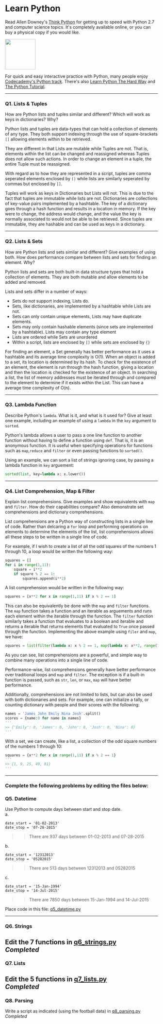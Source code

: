 # Learn Python

Read Allen Downey's [Think Python](http://www.greenteapress.com/thinkpython/) for getting up to speed with Python 2.7 and computer science topics. It's completely available online, or you can buy a physical copy if you would like.

<a href="http://www.greenteapress.com/thinkpython/"><img src="img/think_python.png" style="width: 100px;" target="_blank"></a>

For quick and easy interactive practice with Python, many people enjoy [Codecademy's Python track](http://www.codecademy.com/en/tracks/python). There's also [Learn Python The Hard Way](http://learnpythonthehardway.org/book/) and [The Python Tutorial](https://docs.python.org/2/tutorial/).

---

### Q1. Lists &amp; Tuples

How are Python lists and tuples similar and different? Which will work as keys in dictionaries? Why?

Python lists and tuples are data-types that can hold a collection of elements of any type. They both support indexing through the use of square-brackets `[]` allowing elements within to be retrieved.

They are different in that Lists are mutable while Tuples are not. That is, elements within the list can be changed and reassigned whereas Tuples does not allow such actions. In order to change an element in a tuple, the entire Tuple must be reassigned.

With regard as to how they are represented in a script, tuples are comma seperated elements enclosed by `()` while lists are similarly seperated by commas but enclosed by `[]`.

Tuples will work as keys in Dictionaries but Lists will not. This is due to the fact that tuples are immutable while lists are not. Dictionaries are collections of key-value pairs implemented by a hashtable. The key of a dictionary goes through a hash function and results in a location in memory. If the key were to change, the address would change, and the value the key is normally associated to would not be able to be retrieved. Since tuples are immutable, they are hashable and can be used as keys in a dictionary.

---

### Q2. Lists &amp; Sets

How are Python lists and sets similar and different? Give examples of using both. How does performance compare between lists and sets for finding an element. Why?

Python lists and sets are both built-in data structure types that hold a collection of elements. They are both mutable and allow elements to be added and removed.

Lists and sets differ in a number of ways:  
* Sets do not support indexing, Lists do.
* Sets, like dictionaries, are implemented by a hashtable while Lists are not.
* Sets can only contain unique elements, Lists may have duplicate elements.
* Sets may only contain hashable elements (since sets are implemented by a hashtable). Lists may contain any type element
* Lists are ordered while Sets are unordered
* Within a script, lists are enclosed by `[]` while sets are enclosed by `{}`

For finding an element, a Set generally has better performance as it uses a hashtable and its average time complexity is O(1). When an object is added to a set, its location is determined by its hash. To check for the existence of an element, the element is run through the hash function, giving a location and then the location is checked for the existence of an object. In searching a list, the list of memory addresses must be iterated through and compared to the element to determine if it exists within the List. This can have a average time complexity of O(n).

---

### Q3. Lambda Function

Describe Python's `lambda`. What is it, and what is it used for? Give at least one example, including an example of using a `lambda` in the `key` argument to `sorted`.

Python's lambda allows a user to pass a one line function to another function without having to define a function using `def`. That is, it is an anonymous function. It is useful when specifying operations for functions such as `map`,`reduce` and `filter` or even passing functions to `sorted()`.

Using an example, we can sort a list of strings ignoring case, by passing a lambda function in `key` arguement:  
```python
sorted(list, key=lambda x: x.lower())
```

---

### Q4. List Comprehension, Map &amp; Filter

Explain list comprehensions. Give examples and show equivalents with `map` and `filter`. How do their capabilities compare? Also demonstrate set comprehensions and dictionary comprehensions.

List comprehensions are a Python way of constructing lists in a single line of code. Rather than delcaring a `for` loop and performing operations on elements to determine the elements of the list, list comprehensions allows all these steps to be written in a single line of code.

For example, if I wish to create a list of all the odd squares of the numbers 1 through 10, a loop would be written the following way:  
```python
squares = []
for i in range(1,11):
    square = i**2
    if square % 2 == 1:
        squares.append(i**2)
```
A list comprehension would be written in the following way:
```python
squares = [x**2 for x in range(1,11) if x % 2 == 1]
```
This can also be equivalently be done with the `map` and `filter` functions. The `map` function takes a function and an iterable as arguements and runs each element within the iterable through the function. The `filter` function similarly takes a function that evaluates to a boolean and iterable and returns a iterable that returns elements that evaluated to `True` once passed through the function.
Implementing the above example using `filer` and `map`, we have:
```python
squares = list(filter(lambda x: x % 2 == 1, map(lambda x: x**2, range(1,11))))
```
As you can see, list comprehensions are a powerful, and simple way to combine many operations into a single line of code.

Performance-wise, list comprehensions generally have better performance over traditional loops and `map` and `filter`. The exception is if a built-in function is passed, such as `str`, `len`, or `max`, `map` will have better performance.

Additionally, comprehensions are not limited to lists, but can also be used with both dictionaries and sets. For example, one can initialize a tally, or counting dictionary with people and their scores with the following:  
```python
names = 'James John Emily Nina Josh'.split()
scores = {name:0 for name in names}
'''
>> {'Emily': 0, 'James': 0, 'John': 0, 'Josh': 0, 'Nina': 0}
'''
```
With a set, we can create, like a list, a collection of the odd square numbers of the numbers 1 through 10:  
```python
squares = {x**2 for x in range(1,11) if x % 2 == 1}
'''
>> {1, 9, 25, 49, 81}
'''
```
---

### Complete the following problems by editing the files below:

### Q5. Datetime
Use Python to compute days between start and stop date.   
a.  

```
date_start = '01-02-2013'    
date_stop = '07-28-2015'
```

>> There are 937 days between 01-02-2013 and 07-28-2015

b.  
```
date_start = '12312013'  
date_stop = '05282015'  
```

>> There are 513 days between 12312013 and 05282015

c.  
```
date_start = '15-Jan-1994'      
date_stop = '14-Jul-2015'  
```

>> There are 7850 days between 15-Jan-1994 and 14-Jul-2015

Place code in this file: [q5_datetime.py](python/q5_datetime.py)

---

### Q6. Strings
Edit the 7 functions in [q6_strings.py](python/q6_strings.py)  
*Completed*
---

### Q7. Lists
Edit the 5 functions in [q7_lists.py](python/q7_lists.py)  
*Completed*
---

### Q8. Parsing
Write a script as indicated (using the football data) in [q8_parsing.py](python/q8_parsing.py)  
*Completed*




